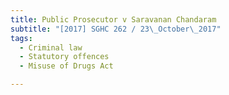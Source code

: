 ```yaml
---
title: Public Prosecutor v Saravanan Chandaram 
subtitle: "[2017] SGHC 262 / 23\_October\_2017"
tags:
  - Criminal law
  - Statutory offences
  - Misuse of Drugs Act

---
```


